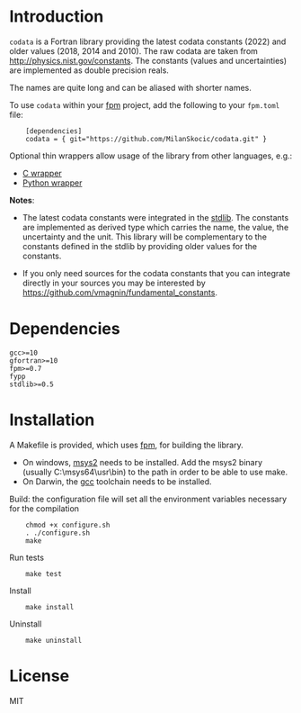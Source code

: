 # Introduction

`codata` is a Fortran library providing the latest codata constants (2022) and 
older values (2018, 2014 and 2010). 
The raw codata are taken from http://physics.nist.gov/constants.
The constants (values and uncertainties) are implemented as double precision reals.

The names are quite long and can be aliased with shorter names.

To use `codata` within your [fpm](https://github.com/fortran-lang/fpm) project,
add the following to your `fpm.toml` file:

```
    [dependencies]
    codata = { git="https://github.com/MilanSkocic/codata.git" }
```

Optional thin wrappers allow usage of the library from other languages, e.g.:

* [C wrapper](https://github.com/MilanSkocic/codata-capi)
* [Python wrapper](https://github.com/MilanSkocic/codata-py)


**Notes**: 

* The latest codata constants were integrated in the [stdlib](https://github.com/fortran-lang/stdlib/pull/800). The constants are implemented as derived type which carries the name, the value, the uncertainty and the unit. This library will be complementary to the constants defined in the stdlib by providing older values for the constants.  

* If you only need sources for the codata constants that you can integrate directly in your sources you may be interested by https://github.com/vmagnin/fundamental_constants. 



# Dependencies

```
gcc>=10
gfortran>=10
fpm>=0.7
fypp
stdlib>=0.5
```


# Installation

A Makefile is provided, which uses [fpm](https://fpm.fortran-lang.org), for building the library.

* On windows, [msys2](https://www.msys2.org) needs to be installed. 
  Add the msys2 binary (usually C:\\msys64\\usr\\bin) to the path in order to be able to use make.
* On Darwin, the [gcc](https://formulae.brew.sh/formula/gcc) toolchain needs to be installed.

Build: the configuration file will set all the environment variables necessary for the compilation

```
    chmod +x configure.sh
    . ./configure.sh
    make
```

Run tests

```
    make test
```


Install

```
    make install
```

Uninstall

```
    make uninstall
```



# License

MIT
